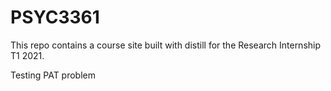 # PSYC3361

This repo contains a course site built with distill for the Research Internship T1 2021. 

Testing PAT problem
